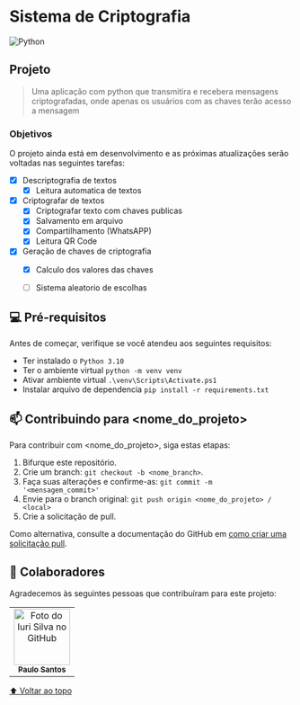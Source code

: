 # Sistema de Criptografia 

![Python](https://img.shields.io/badge/Python-14354C?style=for-the-badge&logo=python&logoColor=white)

## Projeto
>Uma aplicação com python que transmitira e recebera mensagens criptografadas, onde apenas os usuários com as chaves terão acesso a mensagem


### Objetivos
O projeto ainda está em desenvolvimento e as próximas atualizações serão voltadas nas seguintes tarefas:
<!-- - [X] Pré-requisitos -->
- [x] Descriptografia de textos
    - [x] Leitura automatica de textos
    <!-- - [ ]  -->
- [x] Criptografar de textos
    - [x] Criptografar texto com chaves publicas
    - [x] Salvamento em arquivo
    - [x] Compartilhamento (WhatsAPP)
    - [x] Leitura QR Code
- [x] Geração de chaves de criptografia
    - [x] Calculo dos valores das chaves
    - [ ] Sistema aleatorio de escolhas


## 💻 Pré-requisitos
Antes de começar, verifique se você atendeu aos seguintes requisitos:
* Ter instalado o `Python 3.10`
* Ter o ambiente virtual `python -m venv venv`
* Ativar ambiente virtual `.\venv\Scripts\Activate.ps1`
* Instalar arquivo de dependencia `pip install -r requirements.txt`
<!-- * Arquivo de dependencias para venv `requirements.txt` -->


## 📫 Contribuindo para <nome_do_projeto>
<!---Se o seu README for longo ou se você tiver algum processo ou etapas específicas que deseja que os contribuidores sigam, considere a criação de um arquivo CONTRIBUTING.md separado--->
Para contribuir com <nome_do_projeto>, siga estas etapas:

1. Bifurque este repositório.
2. Crie um branch: `git checkout -b <nome_branch>`.
3. Faça suas alterações e confirme-as: `git commit -m '<mensagem_commit>'`
4. Envie para o branch original: `git push origin <nome_do_projeto> / <local>`
5. Crie a solicitação de pull.

Como alternativa, consulte a documentação do GitHub em [como criar uma solicitação pull](https://docs.github.com/pt/pull-requests/collaborating-with-pull-requests/proposing-changes-to-your-work-with-pull-requests/creating-a-pull-request).


## 🤝 Colaboradores

Agradecemos às seguintes pessoas que contribuíram para este projeto:

<table>
  <tr>
    <td align="center">
      <a href="#">
        <img src="https://avatars.githubusercontent.com/u/42096755?s=400&u=a03965b95b0d49d129805fe244057abb442bd7e4&v=4" width="100px;" alt="Foto do Iuri Silva no GitHub"/><br>
        <sub>
          <b>Paulo Santos</b>
        </sub>
      </a>
    </td>
    <!-- <td align="center">
      <a href="#">
        <img src="https://s2.glbimg.com/FUcw2usZfSTL6yCCGj3L3v3SpJ8=/smart/e.glbimg.com/og/ed/f/original/2019/04/25/zuckerberg_podcast.jpg" width="100px;" alt="Foto do Mark Zuckerberg"/><br>
        <sub>
          <b>Mark Zuckerberg</b>
        </sub>
      </a>
    <!-- </td> -->
  </tr>
</table>

[⬆ Voltar ao topo](#Sistema-de-Criptografia)<br>
